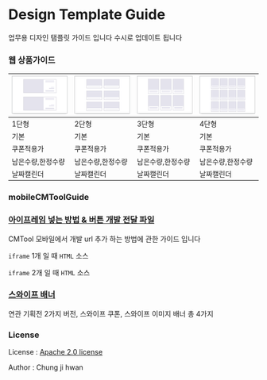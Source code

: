 # Design Template Guide

업무용 디자인 탬플릿 가이드 입니다
수시로 업데이트 됩니다 

### 웹 상품가이드

| ![그림참고](Template/images/guide_w_goods_1.gif) | ![그림참고](Template/images/guide_w_goods_2.gif) | ![그림참고](Template/images/guide_w_goods_3.gif) | ![그림참고](Template/images/guide_w_goods_4.gif) |
|:---------------------------------------------|:---------------------------------------------|:---------------------------------------------|:---------------------------------------------|
| 1단형                                          | 2단형                                          | 3단형                                          | 4단형                                          |
| 기본                                           | 기본                                           | 기본                                           | 기본                                           |
| 쿠폰적용가                                        | 쿠폰적용가                                        | 쿠폰적용가                                        | 쿠폰적용가                                        |
| 남은수량,한정수량                                    | 남은수량,한정수량                                    | 남은수량,한정수량                                    | 남은수량,한정수량                                    |
| 날짜캘린더                                        | 날짜캘린더                                        | 날짜캘린더                                        | 날짜캘린더                                        |





### mobileCMToolGuide

### [아이프레임 넣는 방법 & 버튼 개발 전달 파일](https://github.com/gaette09/guide/tree/master/mobileCMToolGuide)

CMTool 모바일에서 개발 url 추가 하는 방법에 관한 가이드 입니다

`iframe` 1개 일 때 `HTML` 소스

`iframe` 2개 일 때 `HTML` 소스


### [스와이프 배너](https://github.com/gaette09/guide/tree/master/mobileCMToolGuide/swiperBanner)

연관 기획전 2가지 버전, 스와이프 쿠폰, 스와이프 이미지 배너 총 4가지 




### License

License : [Apache 2.0 license](http://www.apache.org/licenses/)

Author : Chung ji hwan
 



